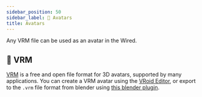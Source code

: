 ```yaml
---
sidebar_position: 50
sidebar_label: 💃 Avatars
title: Avatars
---
```


Any VRM file can be used as an avatar in the Wired.

## 🤔 VRM

[VRM](https://vrm.dev/) is a free and open file format for 3D avatars, supported by many applications. You can create a VRM avatar using the [VRoid Editor](https://vroid.com/editor/en), or export to the `.vrm` file format from blender using [this blender plugin](https://github.com/saturday06/VRM_Addon_for_Blender).
